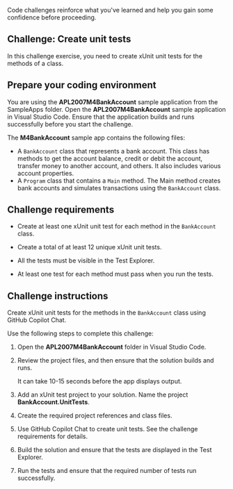 Code challenges reinforce what you've learned and help you gain some confidence before proceeding.

## Challenge: Create unit tests

In this challenge exercise, you need to create xUnit unit tests for the methods of a class.

## Prepare your coding environment

You are using the **APL2007M4BankAccount** sample application from the SampleApps folder. Open the **APL2007M4BankAccount** sample application in Visual Studio Code. Ensure that the application builds and runs successfully before you start the challenge.

The **M4BankAccount** sample app contains the following files:

- A `BankAccount` class that represents a bank account. This class has methods to get the account balance, credit or debit the account, transfer money to another account, and others. It also includes various account properties.
- A `Program` class that contains a `Main` method. The Main method creates bank accounts and simulates transactions using the `BankAccount` class.

## Challenge requirements

- Create at least one xUnit unit test for each method in the `BankAccount` class.

- Create a total of at least 12 unique xUnit unit tests.

- All the tests must be visible in the Test Explorer.

- At least one test for each method must pass when you run the tests.

## Challenge instructions

Create xUnit unit tests for the methods in the `BankAccount` class using GitHub Copilot Chat.

Use the following steps to complete this challenge:

1. Open the **APL2007M4BankAccount** folder in Visual Studio Code.

1. Review the project files, and then ensure that the solution builds and runs.

    It can take 10-15 seconds before the app displays output.

1. Add an xUnit test project to your solution. Name the project **BankAccount.UnitTests**.

1. Create the required project references and class files.

1. Use GitHub Copilot Chat to create unit tests. See the challenge requirements for details.

1. Build the solution and ensure that the tests are displayed in the Test Explorer.

1. Run the tests and ensure that the required number of tests run successfully.
